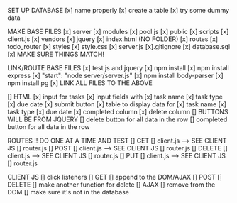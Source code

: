SET UP DATABASE
    [x] name properly
    [x] create a table 
        [x] try some dummy data
        

MAKE BASE FILES
    [x] server
        [x] modules
            [x] pool.js
        [x] public
            [x] scripts
                [x] client.js
            [x] vendors
                [x] jquery
            [x] index.html (NO FOLDER)
        [x] routes
            [x] todo_router
        [x] styles
            [x] style.css
        [x] server.js
    [x].gitignore
    [x] database.sql
        [x] MAKE SURE THINGS MATCH!


LINK/ROUTE BASE FILES
    [x] test js and jquery
    [x] npm install
    [x] npm install express
        [x]     "start": "node server/server.js"
    [x] npm install body-parser
    [x] npm install pg 
        [x] LINK ALL FILES TO THE ABOVE


[] HTML
        [x] input for tasks
            [x] input fields with 
                [x] task name
                [x] task type 
                [x] due date
            [x] submit button
        [x] table to display data for 
                [x] task name
                [x] task type 
                [x] due date
                [x] completed column 
                [x] delete column
                    [] BUTTONS WILL BE FROM JQUERY
                        [] delete button for all data in the row
                        [] completed button for all data in the row 


ROUTES !! DO ONE AT A TIME AND TEST
    [] GET
        [] client.js --> SEE CLIENT JS
        [] router.js
    [] POST
        [] client.js --> SEE CLIENT JS
        [] router.js
    [] DELETE
        [] client.js --> SEE CLIENT JS
        [] router.js
    [] PUT
        [] client.js --> SEE CLIENT JS
        [] router.js 

CLIENT JS
    [] click listeners
        [] GET
            [] append to the DOM/AJAX
        [] POST
        [] DELETE
            [] make another function for delete
                [] AJAX 
            [] remove from the DOM
            [] make sure it's not in the database 
         
